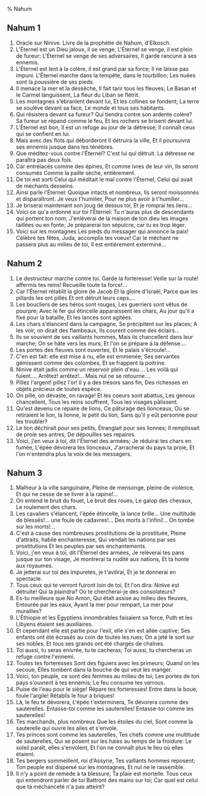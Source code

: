 % Nahum

## Nahum 1
1. Oracle sur Ninive. Livre de la proph&eacute;tie de Nahum, d'Elkosch.
2. L'&Eacute;ternel est un Dieu jaloux, il se venge; L'&Eacute;ternel se venge, il est plein de fureur; L'&Eacute;ternel se venge de ses adversaires, Il garde rancune &agrave; ses ennemis.
3. L'&Eacute;ternel est lent &agrave; la col&egrave;re, il est grand par sa force; Il ne laisse pas impuni. L'&Eacute;ternel marche dans la temp&ecirc;te, dans le tourbillon; Les nu&eacute;es sont la poussi&egrave;re de ses pieds.
4. Il menace la mer et la dess&egrave;che, Il fait tarir tous les fleuves; Le Basan et le Carmel languissent, La fleur du Liban se fl&eacute;trit.
5. Les montagnes s'&eacute;branlent devant lui, Et les collines se fondent; La terre se soul&egrave;ve devant sa face, Le monde et tous ses habitants.
6. Qui r&eacute;sistera devant sa fureur? Qui tiendra contre son ardente col&egrave;re? Sa fureur se r&eacute;pand comme le feu, Et les rochers se brisent devant lui.
7. L'&Eacute;ternel est bon, Il est un refuge au jour de la d&eacute;tresse; Il conna&icirc;t ceux qui se confient en lui.
8. Mais avec des flots qui d&eacute;borderont Il d&eacute;truira la ville, Et il poursuivra ses ennemis jusque dans les t&eacute;n&egrave;bres.
9. Que m&eacute;ditez-vous contre l'&Eacute;ternel? C'est lui qui d&eacute;truit. La d&eacute;tresse ne para&icirc;tra pas deux fois.
10. Car entrelac&eacute;s comme des &eacute;pines, Et comme ivres de leur vin, Ils seront consum&eacute;s Comme la paille s&egrave;che, enti&egrave;rement.
11. De toi est sorti Celui qui m&eacute;ditait le mal contre l'&Eacute;ternel, Celui qui avait de m&eacute;chants desseins.
12. Ainsi parle l'&Eacute;ternel: Quoique intacts et nombreux, Ils seront moissonn&eacute;s et dispara&icirc;tront. Je veux t'humilier, Pour ne plus avoir &agrave; t'humilier...
13. Je briserai maintenant son joug de dessus toi, Et je romprai tes liens...
14. Voici ce qu'a ordonn&eacute; sur toi l'&Eacute;ternel: Tu n'auras plus de descendants qui portent ton nom; J'enl&egrave;verai de la maison de ton dieu les images taill&eacute;es ou en fonte; Je pr&eacute;parerai ton s&eacute;pulcre, car tu es trop l&eacute;ger.
15. Voici sur les montagnes Les pieds du messager qui annonce la paix! C&eacute;l&egrave;bre tes f&ecirc;tes, Juda, accomplis tes voeux! Car le m&eacute;chant ne passera plus au milieu de toi, Il est enti&egrave;rement extermin&eacute;...

## Nahum 2
1. Le destructeur marche contre toi. Garde la forteresse! Veille sur la route! affermis tes reins! Recueille toute ta force!...
2. Car l'&Eacute;ternel r&eacute;tablit la gloire de Jacob Et la gloire d'Isra&euml;l, Parce que les pillards les ont pill&eacute;s Et ont d&eacute;truit leurs ceps....
3. Les boucliers de ses h&eacute;ros sont rouges, Les guerriers sont v&ecirc;tus de pourpre; Avec le fer qui &eacute;tincelle apparaissent les chars, Au jour qu'il a fix&eacute; pour la bataille, Et les lances sont agit&eacute;es.
4. Les chars s'&eacute;lancent dans la campagne, Se pr&eacute;cipitent sur les places; A les voir, on dirait des flambeaux, Ils courent comme des &eacute;clairs...
5. Ils se souvient de ses vaillants hommes, Mais ils chancellent dans leur marche; On se h&acirc;te vers les murs, Et l'on se pr&eacute;pare &agrave; la d&eacute;fense....
6. Les portes des fleuves sont ouvertes, Et le palais s'&eacute;croule!...
7. C'en est fait: elle est mise &agrave; nu, elle est emmen&eacute;e; Ses servantes g&eacute;missent comme des colombes, Et se frappent la poitrine.
8. Ninive &eacute;tait jadis comme un r&eacute;servoir plein d'eau.... Les voil&agrave; qui fuient.... Arr&ecirc;tez! arr&ecirc;tez!... Mais nul ne se retourne....
9. Pillez l'argent! pillez l'or! Il y a des tr&eacute;sors sans fin, Des richesses en objets pr&eacute;cieux de toutes esp&egrave;ce.
10. On pille, on d&eacute;vaste, on ravage! Et les coeurs sont abattus, Les genoux chancellent, Tous les reins souffrent, Tous les visages p&acirc;lissent.
11. Qu'est devenu ce repaire de lions, Ce p&acirc;turage des lionceaux, O&ugrave; se retiraient le lion, la lionne, le petit du lion, Sans qu'il y e&ucirc;t personne pour les troubler?
12. Le lion d&eacute;chirait pour ses petits, &Eacute;tranglait pour ses lionnes; Il remplissait de proie ses antres, De d&eacute;pouilles ses repaires.
13. Voici, j'en veux &agrave; toi, dit l'&Eacute;ternel des arm&eacute;es; Je r&eacute;duirai tes chars en fum&eacute;e, L'&eacute;p&eacute;e d&eacute;vorera tes lionceaux, J'arracherai du pays ta proie, Et l'on n'entendra plus la voix de tes messagers.

## Nahum 3
1. Malheur &agrave; la ville sanguinaire, Pleine de mensonge, pleine de violence, Et qui ne cesse de se livrer &agrave; la rapine!...
2. On entend le bruit du fouet, Le bruit des roues, Le galop des chevaux, Le roulement des chars.
3. Les cavaliers s'&eacute;lancent, l'&eacute;p&eacute;e &eacute;tincelle, la lance brille... Une multitude de bless&eacute;s!... une foule de cadavres!... Des morts &agrave; l'infini!... On tombe sur les morts!...
4. C'est &agrave; cause des nombreuses prostitutions de la prostitu&eacute;e, Pleine d'attraits, habile enchanteresse, Qui vendait les nations par ses prostitutions Et les peuples par ses enchantements.
5. Voici, j'en veux &agrave; toi, dit l'&Eacute;ternel des arm&eacute;es, Je rel&egrave;verai tes pans jusque sur ton visage, Je montrerai ta nudit&eacute; aux nations, Et ta honte aux royaumes.
6. Je jetterai sur toi des impuret&eacute;s, je t'avilirai, Et je te donnerai en spectacle.
7. Tous ceux qui te verront fuiront loin de toi, Et l'on dira: Ninive est d&eacute;truite! Qui la plaindra? O&ugrave; te chercherai-je des consolateurs?
8. Es-tu meilleure que No Amon, Qui &eacute;tait assise au milieu des fleuves, Entour&eacute;e par les eaux, Ayant la mer pour rempart, La mer pour murailles?
9. L'&Eacute;thiopie et les &Eacute;gyptiens innombrables faisaient sa force, Puth et les Libyens &eacute;taient ses auxiliaires.
10. Et cependant elle est partie pour l'exil, elle s'en est all&eacute;e captive; Ses enfants ont &eacute;t&eacute; &eacute;cras&eacute;s au coin de toutes les rues; On a jet&eacute; le sort sur ses nobles, Et tous ses grands ont &eacute;t&eacute; charg&eacute;s de cha&icirc;nes.
11. Toi aussi, tu seras enivr&eacute;e, tu te cacheras; Toi aussi, tu chercheras un refuge contre l'ennemi.
12. Toutes tes forteresses Sont des figuiers avec les primeurs; Quand on les secoue, Elles tombent dans la bouche de qui veut les manger.
13. Voici, ton peuple, ce sont des femmes au milieu de toi; Les portes de ton pays s'ouvrent &agrave; tes ennemis; Le feu consume tes verrous.
14. Puise de l'eau pour le si&egrave;ge! R&eacute;pare tes forteresses! Entre dans la boue, foule l'argile! R&eacute;tablis le four &agrave; briques!
15. L&agrave;, le feu te d&eacute;vorera, L'&eacute;p&eacute;e t'exterminera, Te d&eacute;vorera comme des sauterelles. Entasse-toi comme les sauterelles! Entasse-toi comme les sauterelles!
16. Tes marchands, plus nombreux Que les &eacute;toiles du ciel, Sont comme la sauterelle qui ouvre les ailes et s'envole.
17. Tes princes sont comme les sauterelles, Tes chefs comme une multitude de sauterelles, Qui se posent sur les haies au temps de la froidure: Le soleil para&icirc;t, elles s'envolent, Et l'on ne conna&icirc;t plus le lieu o&ugrave; elles &eacute;taient.
18. Tes bergers sommeillent, roi d'Assyrie, Tes vaillants hommes reposent; Ton peuple est dispers&eacute; sur les montagnes, Et nul ne le rassemble.
19. Il n'y a point de rem&egrave;de &agrave; ta blessure, Ta plaie est mortelle. Tous ceux qui entendront parler de toi Battront des mains sur toi; Car quel est celui que ta m&eacute;chancet&eacute; n'a pas atteint?

